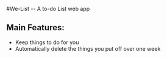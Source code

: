 #We-List -- A to-do List web app

Main Features:
--------------

- Keep things to do for you
- Automatically delete the things you put off over one week
